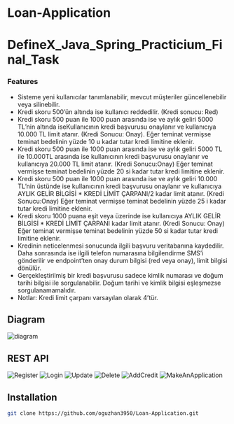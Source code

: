 # Loan-Application
# DefineX_Java_Spring_Practicium_Final_Task

### Features
- Sisteme yeni kullanıcılar tanımlanabilir, mevcut müşteriler güncellenebilir veya silinebilir.
- Kredi skoru 500’ün altında ise kullanıcı reddedilir. (Kredi sonucu: Red)
- Kredi skoru 500 puan ile 1000 puan arasında ise ve aylık geliri 5000 TL’nin altında iseKullanıcının kredi başvurusu onaylanır ve kullanıcıya 10.000 TL limit atanır. (Kredi Sonucu: Onay). Eğer teminat vermişse teminat bedelinin yüzde 10 u kadar tutar kredi limitine eklenir.
- Kredi skoru 500 puan ile 1000 puan arasında ise ve aylık geliri 5000 TL ile 10.000TL arasında ise kullanıcının kredi başvurusu onaylanır ve kullanıcıya 20.000 TL limit atanır. (Kredi Sonucu:Onay) Eğer teminat vermişse teminat bedelinin yüzde 20 si kadar tutar kredi limitine eklenir.
- Kredi skoru 500 puan ile 1000 puan arasında ise ve aylık geliri 10.000 TL’nin üstünde ise kullanıcının kredi başvurusu onaylanır ve kullanıcıya AYLIK GELİR BİLGİSİ * KREDİ LİMİT ÇARPANI/2 kadar limit atanır. (Kredi Sonucu:Onay) Eğer teminat vermişse teminat bedelinin yüzde 25 i kadar tutar kredi limitine eklenir.
- Kredi skoru 1000 puana eşit veya üzerinde ise kullanıcıya AYLIK GELİR BİLGİSİ * KREDİ LİMİT ÇARPANI kadar limit atanır. (Kredi Sonucu: Onay) Eğer teminat vermişse teminat bedelinin yüzde 50 si kadar tutar kredi limitine eklenir.
- Kredinin neticelenmesi sonucunda ilgili başvuru veritabanına kaydedilir. Daha sonrasında ise ilgili telefon numarasına bilgilendirme SMS’i gönderilir ve endpoint’ten onay durum bilgisi (red veya onay), limit bilgisi dönülür.
- Gerçekleştirilmiş bir kredi başvurusu sadece kimlik numarası ve doğum tarihi bilgisi ile sorgulanabilir. Doğum tarihi ve kimlik bilgisi eşleşmezse sorgulanamamalıdır. 
- Notlar: Kredi limit çarpanı varsayılan olarak 4’tür.
## Diagram
![diagram](https://user-images.githubusercontent.com/101995377/221354056-06cee3cb-4472-4679-a507-3284a73d5210.png)


## REST API
![Register](https://user-images.githubusercontent.com/101995377/221353969-d3290d48-7fad-41cb-ade4-7d1f9245317e.png)
![Login](https://user-images.githubusercontent.com/101995377/221353975-55ff7b19-e5c6-4b69-b49e-a21e1780fb39.png)
![Update](https://user-images.githubusercontent.com/101995377/221353979-25902cf5-0ddb-486f-b3be-a60b8bde3298.png)
![Delete](https://user-images.githubusercontent.com/101995377/221353980-ae2b3b57-b2de-4447-aa93-b223197a0abe.png)
![AddCredit](https://user-images.githubusercontent.com/101995377/221353982-12b5428c-97e9-44c3-83a9-8bc9d2170bdb.png)
![MakeAnApplication](https://user-images.githubusercontent.com/101995377/221353987-4773c61e-8ef2-4f52-a1e6-b032d735931b.png)

## Installation

```sh
git clone https://github.com/oguzhan3950/Loan-Application.git
```
